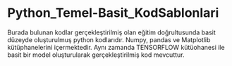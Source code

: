 # Python_Temel-Basit_KodSablonlari
Burada bulunan kodlar gerçekleştirilmiş olan eğitim doğrultusunda basit düzeyde oluşturulmuş python kodlarıdır. Numpy, pandas ve Matplotlib kütüphanelerini içermektedir. Aynı zamanda TENSORFLOW kütüohanesi ile basit bir model oluşturularak gerçekleştirilmiş kod mevcuttur.
